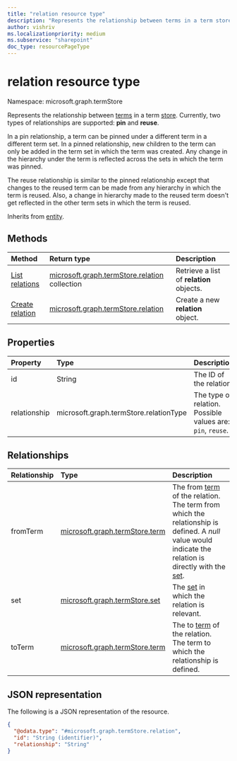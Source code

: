 ```yaml
---
title: "relation resource type"
description: "Represents the relationship between terms in a term store."
author: vishriv
ms.localizationpriority: medium
ms.subservice: "sharepoint"
doc_type: resourcePageType
---
```


# relation resource type

Namespace: microsoft.graph.termStore

Represents the relationship between [terms](../resources/termstore-term.md) in a term [store]. Currently, two types of relationships are supported: **pin** and **reuse**. 

In a pin relationship, a term can be pinned under a different term in a different term set. In a pinned relationship, new children to the term can only be added in the term set in which the term was created. Any change in the hierarchy under the term is reflected across the sets in which the term was pinned. 

The reuse relationship is similar to the pinned relationship except that changes to the reused term can be made from any hierarchy in which the term is reused. Also, a change in hierarchy made to the reused term doesn't get reflected in the other term sets in which the term is reused.

Inherits from [entity](../resources/entity.md).

## Methods
|Method|Return type|Description|
|:---|:---|:---|
|[List relations](../api/termstore-term-list-relations.md)|[microsoft.graph.termStore.relation](../resources/termstore-relation.md) collection|Retrieve a list of **relation** objects.|
|[Create relation](../api/termstore-relation-post.md)|[microsoft.graph.termStore.relation](../resources/termstore-relation.md)|Create a new **relation** object.|


## Properties
|Property|Type|Description|
|:---|:---|:---|
|id|String|The ID of the relation.|
|relationship|microsoft.graph.termStore.relationType|The type of relation. Possible values are: `pin`, `reuse`.|

## Relationships
|Relationship|Type|Description|
|:---|:---|:---|
|fromTerm|[microsoft.graph.termStore.term](../resources/termstore-term.md)|The from [term] of the relation. The term from which the relationship is defined. A *null* value would indicate the relation is directly with the [set]. |
|set|[microsoft.graph.termStore.set](../resources/termstore-set.md)|The [set] in which the relation is relevant.|
|toTerm|[microsoft.graph.termStore.term](../resources/termstore-term.md)|The to [term] of the relation. The term to which the relationship is defined.|

## JSON representation
The following is a JSON representation of the resource.
<!-- {
  "blockType": "resource",
  "keyProperty": "id",
  "@odata.type": "microsoft.graph.termStore.relation",
  "baseType": "microsoft.graph.entity",
  "openType": false
}
-->
``` json
{
  "@odata.type": "#microsoft.graph.termStore.relation",
  "id": "String (identifier)",
  "relationship": "String"
}
```

[microsoft.graph.termStore.term]: termstore-term.md
[microsoft.graph.termStore.set]: termstore-set.md
[microsoft.graph.termStore.relations]: termstore-relation.md
[microsoft.graph.termStore.relation]: termstore-relation.md
[store]: ../resources/termstore-store.md
[term]: ../resources/termstore-term.md
[set]: ../resources/termstore-set.md

<!--
{
  "type": "#page.annotation",
  "description": "TermRelation is the entity for mapping relations between different terms",
  "keywords": "termRelation,facet,resource",
  "section": "documentation",
  "tocPath": "TermRelation",
  "tocBookmarks": {
    "Resources/termStore.relation": "#"
  },
  "suppressions": []
}
-->


